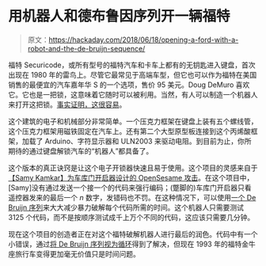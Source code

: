 # 用机器人和德布鲁因序列开一辆福特

> 原文：<https://hackaday.com/2018/06/18/opening-a-ford-with-a-robot-and-the-de-bruijn-sequence/>

福特 Securicode，或所有型号的福特汽车和卡车上都有的无钥匙进入键盘，首次出现在 1980 年的雷鸟上。尽管它最常见于高端车型，但它也可以作为福特在美国销售的最便宜的汽车嘉年华 S 的一个选项，售价 95 美元。Doug DeMuro 喜欢它。它也是一把锁，这意味着它随时可以被利用。当然，有人可以制造一个机器人来打开这把锁。[事实证明，这很容易](https://hackaday.io/project/27445-five-finger-code-finder)。

这个建筑的电子和机械部分非常简单。一个压克力框架在键盘上装有五个螺线管，这个压克力框架用磁铁固定在汽车上。还有第二个大型原型板连接到这个丙烯酸框架，加载了 Arduino、字符显示器和 ULN2003 来驱动电阻。到目前为止，你所期待的通过键盘解锁汽车的“机器人”都具备了。

这个版本的真正诀窍是让这个电子开锁器快速且易于使用。这个项目的灵感来自于[【Samy Kamkar】为车库门开启器设计的 OpenSesame 攻击](http://samy.pl/opensesame/)。在这个项目中，[Samy]没有通过发送一个接一个的代码来强行编码；(蹩脚的)车库门开启器只看遥控器发来的最后一个 *n* 数字，发错码也不罚。在这种情况下，可以使用[一个 De Bruijn 序列](https://en.wikipedia.org/wiki/De_Bruijn_sequence)来大大减少暴力破解每个代码所需的时间。这个机器人只需要测试 3125 个代码，而不是按顺序测试成千上万个不同的代码，这应该只需要几分钟。

现在这个项目的创造者正在对这个福特破解机器人进行最后的润色。代码中有一个小错误，通过[将 De Bruijn 序列视为循环](https://hackaday.io/project/27445-five-finger-code-finder/log/148053-found-a-bit-of-a-bug-an-easy-fix-but-hard-to-find)得到了解决，但现在 1993 年的福特金牛座旅行车变得更加毫无价值只是时间问题。